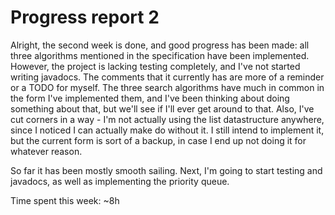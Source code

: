 # Progress report 2

Alright, the second week is done, and good progress has been made: all three algorithms mentioned in the specification have been implemented. However, the project is lacking testing completely, and I've not started writing javadocs. The comments that it currently has are more of a reminder or a TODO for myself. The three search algorithms have much in common in the form I've implemented them, and I've been thinking about doing something about that, but we'll see if I'll ever get around to that. Also, I've cut corners in a way - I'm not actually using the list datastructure anywhere, since I noticed I can actually make do without it. I still intend to implement it, but the current form is sort of a backup, in case I end up not doing it for whatever reason.

So far it has been mostly smooth sailing. Next, I'm going to start testing and javadocs, as well as implementing the priority queue.

Time spent this week: ~8h

